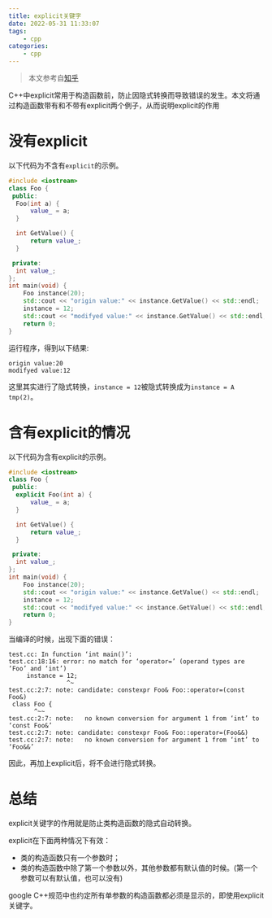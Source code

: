 ```yaml
---
title: explicit关键字
date: 2022-05-31 11:33:07
tags:
    - cpp
categories:
    - cpp
---
```


> 本文参考自[知乎](https://zhuanlan.zhihu.com/p/137947734)

C++中explicit常用于构造函数前，防止因隐式转换而导致错误的发生。本文将通过构造函数带有和不带有explicit两个例子，从而说明explicit的作用

<!--more-->

# 没有explicit

以下代码为不含有`explicit`的示例。

```c++
#include <iostream>
class Foo {
 public:
  Foo(int a) {
      value_ = a;
  }

  int GetValue() {
      return value_;
  }

 private:
  int value_;
};
int main(void) {
    Foo instance(20);
    std::cout << "origin value:" << instance.GetValue() << std::endl;
    instance = 12;
    std::cout << "modifyed value:" << instance.GetValue() << std::endl;
    return 0;
}
```

运行程序，得到以下结果:

```
origin value:20
modifyed value:12
```

这里其实进行了隐式转换，`instance = 12`被隐式转换成为`instance = A tmp(2)`。



# 含有explicit的情况

以下代码为含有explicit的示例。

```c++
#include <iostream>
class Foo {
 public:
  explicit Foo(int a) {
      value_ = a;
  }

  int GetValue() {
      return value_;
  }

 private:
  int value_;
};
int main(void) {
    Foo instance(20);
    std::cout << "origin value:" << instance.GetValue() << std::endl;
    instance = 12;
    std::cout << "modifyed value:" << instance.GetValue() << std::endl;
    return 0;
}
```

当编译的时候，出现下面的错误：

```shell
test.cc: In function ‘int main()’:
test.cc:18:16: error: no match for ‘operator=’ (operand types are ‘Foo’ and ‘int’)
     instance = 12;
                ^~
test.cc:2:7: note: candidate: constexpr Foo& Foo::operator=(const Foo&)
 class Foo {
       ^~~
test.cc:2:7: note:   no known conversion for argument 1 from ‘int’ to ‘const Foo&’
test.cc:2:7: note: candidate: constexpr Foo& Foo::operator=(Foo&&)
test.cc:2:7: note:   no known conversion for argument 1 from ‘int’ to ‘Foo&&’
```

因此，再加上explicit后，将不会进行隐式转换。

# 总结

explicit关键字的作用就是防止类构造函数的隐式自动转换。

explicit在下面两种情况下有效：

- 类的构造函数只有一个参数时；
- 类的构造函数中除了第一个参数以外，其他参数都有默认值的时候。(第一个参数可以有默认值，也可以没有)

google C++规范中也约定所有单参数的构造函数都必须是显示的，即使用explicit关键字。
